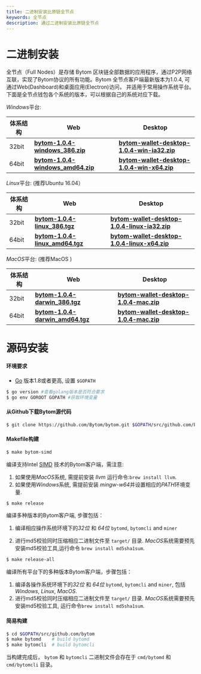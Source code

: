 ```yaml
---
title: 二进制安装比原链全节点
keywords: 全节点
description: 通过二进制安装比原链全节点
---
```


# 二进制安装

全节点（Full Nodes）是存储 Bytom 区块链全部数据的应用程序，通过P2P网络互联，实现了Bytom协议的所有功能。Bytom 全节点客户端最新版本为1.0.4, 可通过Web(Dashboard)和桌面应用(Electron)访问， 并适用于常用操作系统平台。下面是全节点钱包各个系统的版本，可以根据自己的系统对应下载。

*Windows*平台:

| 体系结构 | Web                                                          | Desktop                                                      |
| -------- | ------------------------------------------------------------ | ------------------------------------------------------------ |
| 32bit    | [**bytom-1.0.4-windows_386.zip**](https://github.com/Bytom/bytom/releases/download/v1.0.4/bytom-1.0.4-windows_386.zip) | [**bytom-wallet-desktop-1.0.4-win-ia32.zip**](https://github.com/Bytom/bytom/releases/download/v1.0.4/bytom-wallet-desktop-1.0.4-win-ia32.zip) |
| 64bit    | [**bytom-1.0.4-windows_amd64.zip**](https://github.com/Bytom/bytom/releases/download/v1.0.4/bytom-1.0.4-windows_amd64.zip) | [**bytom-wallet-desktop-1.0.4-win-x64.zip**](https://github.com/Bytom/bytom/releases/download/v1.0.4/bytom-wallet-desktop-1.0.4-win-x64.zip) |

*Linux*平台:  (推荐Ubuntu 16.04）

| 体系结构 | Web                                                          | Desktop                                                      |
| -------- | ------------------------------------------------------------ | ------------------------------------------------------------ |
| 32bit    | [**bytom-1.0.4-linux_386.tgz**](https://github.com/Bytom/bytom/releases/download/v1.0.4/bytom-1.0.4-linux_386.tgz) | [**bytom-wallet-desktop-1.0.4-linux-ia32.zip**](https://github.com/Bytom/bytom/releases/download/v1.0.4/bytom-wallet-desktop-1.0.4-linux-ia32.zip) |
| 64bit    | [**bytom-1.0.4-linux_amd64.tgz**](https://github.com/Bytom/bytom/releases/download/v1.0.4/bytom-1.0.4-linux_amd64.tgz) | [**bytom-wallet-desktop-1.0.4-linux-x64.zip**](https://github.com/Bytom/bytom/releases/download/v1.0.4/bytom-wallet-desktop-1.0.4-linux-x64.zip) |

*MacOS*平台: (推荐MacOS )

| 体系结构 | Web                                                          | Desktop                                                      |
| -------- | ------------------------------------------------------------ | ------------------------------------------------------------ |
| 32bit    | [**bytom-1.0.4-darwin_386.tgz**](https://github.com/Bytom/bytom/releases/download/v1.0.4/bytom-1.0.4-darwin_386.tgz) | [**bytom-wallet-desktop-1.0.4-mac.zip**](https://github.com/Bytom/bytom/releases/download/v1.0.4/bytom-wallet-desktop-1.0.4-mac.zip) |
| 64bit    | [**bytom-1.0.4-darwin_amd64.tgz**](https://github.com/Bytom/bytom/releases/download/v1.0.4/bytom-1.0.4-darwin_amd64.tgz) | [**bytom-wallet-desktop-1.0.4-mac.zip**](https://github.com/Bytom/bytom/releases/download/v1.0.4/bytom-wallet-desktop-1.0.4-mac.zip) |



# 源码安装

#### 环境要求

- [Go](https://golang.org/doc/install) 版本1.8或者更高, 设置 `$GOPATH`

```bash
$ go version #查看golang版本是否符合要求
$ go env GOROOT GOPATH #获取环境变量
```

#### 从Github下载Bytom源代码

```bash
$ git clone https://github.com/Bytom/bytom.git $GOPATH/src/github.com/bytom
```

#### Makefile构建

```bash
$ make bytom-simd
```

编译支持Intel [SIMD](https://en.wikipedia.org/wiki/Streaming_SIMD_Extensionsl) 技术的Bytom客户端，需注意:

1. 如果使用*MacOS*系统,  需提前安装 *llvm*  运行命令:`brew install llvm`.
2. 如果使用*Windows*系统,  需提前安装 *mingw-w64*并设置相应的*PATH*环境变量.

```bash
$ make release
```
编译多种版本的Bytom客户端,  步骤包括：

1. 编译相应操作系统环境下的*32位* 和 *64位* `bytomd`, `bytomcli` and `miner` 

2. 进行md5校验同时压缩相应二进制文件至 `target/` 目录. *MacOS*系统需要预先安装md5校验工具,运行命令 `brew install md5sha1sum`.

```bash
$ make release-all
```

编译所有平台下的多种版本Bytom客户端，步骤包括：

1. 编译各操作系统环境下的*32位* 和 *64位* `bytomd`, `bytomcli` and `miner`, 包括*Windows*, *Linux*, *MacOS*. 
2. 进行md5校验同时压缩相应二进制文件至 `target/` 目录. *MacOS*系统需要预先安装md5校验工具, 运行命令`brew install md5sha1sum`.

#### 简易构建

```bash
$ cd $GOPATH/src/github.com/bytom
$ make bytomd    # build bytomd
$ make bytomcli  # build bytomcli
```

当构建完成后， `bytom` 和 `bytomcli` 二进制文件会存在于 `cmd/bytomd` 和 `cmd/bytomcli` 目录。

